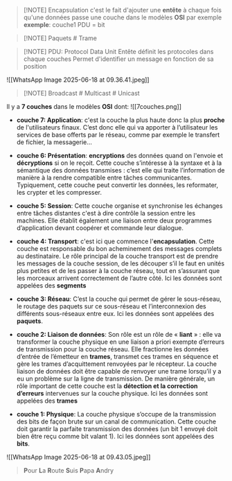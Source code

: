 
> [!NOTE] Encapsulation
> c'est le fait d'ajouter une **entête** à chaque fois qu'une données passe une couche dans le modèles **OSI** par exemple
> **exemple**: couche1 PDU = bit


> [!NOTE] Paquets # Trame
> 


> [!NOTE] PDU: Protocol Data Unit
> Entête définit les protocoles dans chaque couches
> Permet d'identifier un message en fonction de sa position


![[WhatsApp Image 2025-06-18 at 09.36.41.jpeg]]

> [!NOTE] Broadcast # Multicast # Unicast



Il y a **7 couches** dans le modèles **OSI** dont:
![[7couches.png]]

-  **couche 7: Application**: 
	c'est la couche la plus haute donc la plus **proche** de l'utilisateurs finaux. C’est donc elle qui va apporter à l’utilisateur les services de base offerts par le réseau, comme par exemple le transfert de fichier, la messagerie…

- **couche 6: Présentation**: 
	**encryptions** des données quand on l'envoie et **décryptions** si on le reçoit. Cette couche s’intéresse à la syntaxe et à la sémantique des données transmises : c’est elle qui traite l’information de manière à la rendre compatible entre tâches communicantes.
	Typiquement, cette couche peut convertir les données, les reformater, les crypter et les compresser.

 - **couche 5: Session**: 
	 Cette couche organise et synchronise les échanges entre tâches distantes c'est à dire contrôle la session entre les machines. Elle établit également une liaison entre deux programmes d’application devant coopérer et commande leur dialogue.

-  **couche 4: Transport**: 
	c'est ici que commence l'**encapsulation**. Cette couche est responsable du bon acheminement des messages complets au destinataire.
	Le rôle principal de la couche transport est de prendre les messages de la couche session, de les découper s’il le faut en unités plus petites et de les passer à la couche réseau, tout en s’assurant que les morceaux arrivent correctement de l’autre côté.
	Ici les données sont appelées des **segments**

- **couche 3: Réseau**: 
	C’est la couche qui permet de gérer le sous-réseau, le routage des paquets sur ce sous-réseau et l’interconnexion des différents sous-réseaux entre eux.
	Ici les données sont appelées des **paquets**.

- **couche 2: Liaison de données**: 
	Son rôle est un rôle de « **liant** » : elle va transformer la couche physique en une liaison a priori exempte d’erreurs de transmission pour la couche réseau. Elle fractionne les données d’entrée de l’émetteur en **trames**, transmet ces trames en séquence et gère les trames d’acquittement renvoyées par le récepteur.
	La couche liaison de données doit être capable de renvoyer une trame lorsqu’il y a eu un problème sur la ligne de transmission. De manière générale, un rôle important de cette couche est la **détection et la correction d’erreurs** intervenues sur la couche physique.
	Ici les données sont appelées des **trames**

- **couche 1: Physique**: 
	La couche physique s’occupe de la transmission des bits de façon brute sur un canal de communication. Cette couche doit garantir la parfaite transmission des données (un bit 1 envoyé doit bien être reçu comme bit valant 1). 
	Ici les données sont appelées des **bits**.

![[WhatsApp Image 2025-06-18 at 09.43.05.jpeg]]


> **P**our **L**a **R**oute **S**uis **P**apa **A**ndry


